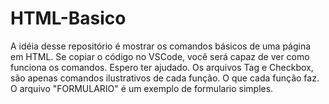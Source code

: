 # HTML-Basico

A idéia desse repositório é mostrar os comandos básicos de uma página em HTML. Se copiar o código no VSCode, você será capaz de ver como funciona os comandos. Espero ter ajudado.
Os arquivos Tag e Checkbox, são apenas comandos ilustrativos de cada função. O que cada função faz.
O arquivo "FORMULARIO" é um exemplo de formulario simples.
